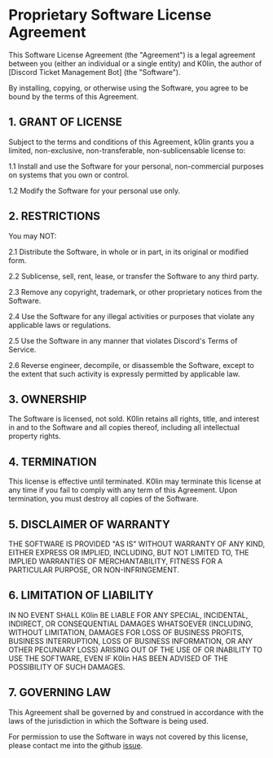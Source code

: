 # Proprietary Software License Agreement

This Software License Agreement (the "Agreement") is a legal agreement between you (either an individual or a single entity) and K0lin, the author of [Discord Ticket Management Bot] (the "Software").

By installing, copying, or otherwise using the Software, you agree to be bound by the terms of this Agreement.

## 1. GRANT OF LICENSE

Subject to the terms and conditions of this Agreement, k0lin grants you a limited, non-exclusive, non-transferable, non-sublicensable license to:

1.1 Install and use the Software for your personal, non-commercial purposes on systems that you own or control.

1.2 Modify the Software for your personal use only.

## 2. RESTRICTIONS

You may NOT:

2.1 Distribute the Software, in whole or in part, in its original or modified form.

2.2 Sublicense, sell, rent, lease, or transfer the Software to any third party.

2.3 Remove any copyright, trademark, or other proprietary notices from the Software.

2.4 Use the Software for any illegal activities or purposes that violate any applicable laws or regulations.

2.5 Use the Software in any manner that violates Discord's Terms of Service.

2.6 Reverse engineer, decompile, or disassemble the Software, except to the extent that such activity is expressly permitted by applicable law.

## 3. OWNERSHIP

The Software is licensed, not sold. K0lin retains all rights, title, and interest in and to the Software and all copies thereof, including all intellectual property rights.

## 4. TERMINATION

This license is effective until terminated. K0lin may terminate this license at any time if you fail to comply with any term of this Agreement. Upon termination, you must destroy all copies of the Software.

## 5. DISCLAIMER OF WARRANTY

THE SOFTWARE IS PROVIDED "AS IS" WITHOUT WARRANTY OF ANY KIND, EITHER EXPRESS OR IMPLIED, INCLUDING, BUT NOT LIMITED TO, THE IMPLIED WARRANTIES OF MERCHANTABILITY, FITNESS FOR A PARTICULAR PURPOSE, OR NON-INFRINGEMENT.

## 6. LIMITATION OF LIABILITY

IN NO EVENT SHALL K0lin BE LIABLE FOR ANY SPECIAL, INCIDENTAL, INDIRECT, OR CONSEQUENTIAL DAMAGES WHATSOEVER (INCLUDING, WITHOUT LIMITATION, DAMAGES FOR LOSS OF BUSINESS PROFITS, BUSINESS INTERRUPTION, LOSS OF BUSINESS INFORMATION, OR ANY OTHER PECUNIARY LOSS) ARISING OUT OF THE USE OF OR INABILITY TO USE THE SOFTWARE, EVEN IF K0lin HAS BEEN ADVISED OF THE POSSIBILITY OF SUCH DAMAGES.

## 7. GOVERNING LAW

This Agreement shall be governed by and construed in accordance with the laws of the jurisdiction in which the Software is being used. 

For permission to use the Software in ways not covered by this license, please contact me into the github [issue](https://github.com/K0lin/Discord-Ticketing-Bot/issues).
